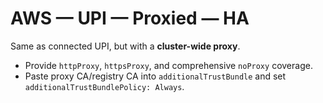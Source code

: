 # AWS — UPI — Proxied — HA

Same as connected UPI, but with a **cluster-wide proxy**.
- Provide `httpProxy`, `httpsProxy`, and comprehensive `noProxy` coverage.
- Paste proxy CA/registry CA into `additionalTrustBundle` and set `additionalTrustBundlePolicy: Always`.
